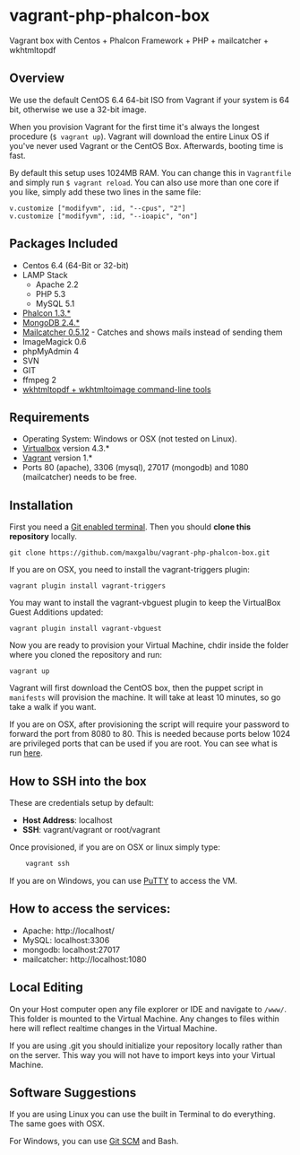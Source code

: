 # vagrant-php-phalcon-box
Vagrant box with Centos + Phalcon Framework + PHP + mailcatcher + wkhtmltopdf

## Overview

We use the default CentOS 6.4 64-bit ISO from Vagrant if your system is 64 bit, otherwise we use a 32-bit image.

When you provision Vagrant for the first time it's always the longest procedure (`$ vagrant up`). 
Vagrant will download the entire Linux OS if you've never used Vagrant or the CentOS Box. Afterwards, booting time is fast.

By default this setup uses 1024MB RAM. You can change this in `Vagrantfile` and simply run `$ vagrant reload`. You can also use more than one core if you like, simply add these two lines in the same file:

    v.customize ["modifyvm", :id, "--cpus", "2"]
    v.customize ["modifyvm", :id, "--ioapic", "on"]

## Packages Included

- Centos 6.4 (64-Bit or 32-bit)
- LAMP Stack
  - Apache 2.2
  - PHP 5.3
  - MySQL 5.1
- [Phalcon 1.3.*](http://phalconphp.com/en/)
- [MongoDB 2.4.*](https://www.mongodb.org/)
- [Mailcatcher 0.5.12](https://github.com/sj26/mailcatcher) - Catches and shows mails instead of sending them
- ImageMagick 0.6
- phpMyAdmin 4
- SVN
- GIT
- ffmpeg 2
- [wkhtmltopdf + wkhtmltoimage command-line tools](http://wkhtmltopdf.org/)

## Requirements

- Operating System: Windows or OSX (not tested on Linux).
- [Virtualbox](https://www.virtualbox.org) version 4.3.*
- [Vagrant](http://www.vagrantup.com) version 1.*
- Ports 80 (apache), 3306 (mysql), 27017 (mongodb) and 1080 (mailcatcher) needs to be free.

## Installation

First you need a [Git enabled terminal](#software-suggestions). Then you should **clone this repository** locally.

    git clone https://github.com/maxgalbu/vagrant-php-phalcon-box.git

If you are on OSX, you need to install the vagrant-triggers plugin:

    vagrant plugin install vagrant-triggers

You may want to install the vagrant-vbguest plugin to keep the VirtualBox Guest Additions updated:

    vagrant plugin install vagrant-vbguest

Now you are ready to provision your Virtual Machine, chdir inside the folder where you cloned the repository and run:

    vagrant up

Vagrant will first download the CentOS box, then the puppet script in `manifests` will provision the machine. It will take at least 10 minutes, so go take a walk if you want. 

If you are on OSX, after provisioning the script will require your password to forward the port from 8080 to 80. This is needed because ports below 1024 are privileged ports that can be used if you are root. You can see what is run [here](https://github.com/maxgalbu/vagrant-php-phalcon-box/blob/master/Vagrantfile#L59-L69).

## How to SSH into the box

These are credentials setup by default:

- **Host Address**: localhost
- **SSH**: vagrant/vagrant or root/vagrant

Once provisioned, if you are on OSX or linux simply type:

```bash
    vagrant ssh
```

If you are on Windows, you can use [PuTTY](http://www.chiark.greenend.org.uk/~sgtatham/putty/) to access the VM.

## How to access the services:

- Apache: http://localhost/
- MySQL: localhost:3306
- mongodb: localhost:27017
- mailcatcher: http://localhost:1080

## Local Editing

On your Host computer open any file explorer or IDE and navigate to `/www/`. 
This folder is mounted to the Virtual Machine. Any changes to files within here will reflect
realtime changes in the Virtual Machine.

If you are using .git you should initialize your repository locally rather than on the server.
This way you will not have to import keys into your Virtual Machine.

## Software Suggestions

If you are using Linux you can use the built in Terminal to do everything.
The same goes with OSX.

For Windows, you can use [Git SCM](http://git-scm.com/) and Bash.
